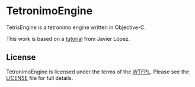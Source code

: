 TetronimoEngine
=========

TetrisEngine is a tetronimo engine written in Objective-C.

This work is based on a [tutorial] from Javier López.

License
-
TetronimoEngine is licensed under the terms of the [WTFPL]. Please see the [LICENSE] file for full details.

  [tutorial]: http://javilop.com/gamedev/tetris-tutorial-in-c-platform-independent-focused-in-game-logic-for-beginners/
  [WTFPL]: http://www.wtfpl.net/about/
  [LICENSE]: https://github.com/sjtrny/TetronimoEngine/blob/master/LICENSE.txt